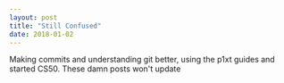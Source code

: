 ```yaml
---
layout: post
title: "Still Confused"
date: 2018-01-02
---
```


Making commits and understanding git better, using the p1xt guides and started CS50. These damn posts won't update
